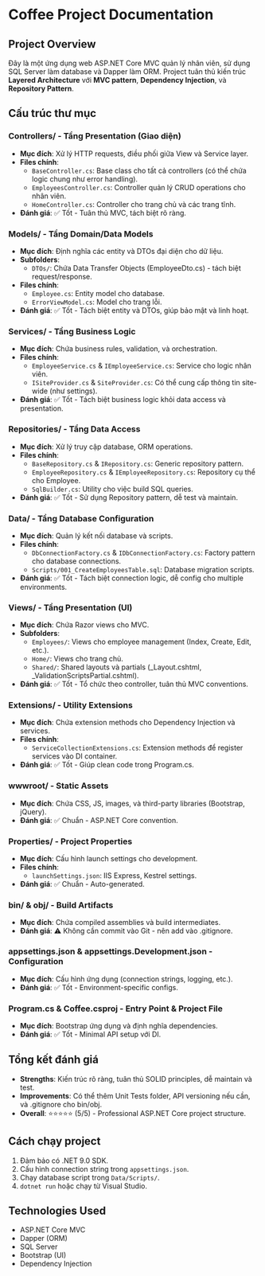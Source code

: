 # Coffee Project Documentation

## Project Overview
Đây là một ứng dụng web ASP.NET Core MVC quản lý nhân viên, sử dụng SQL Server làm database và Dapper làm ORM. Project tuân thủ kiến trúc **Layered Architecture** với **MVC pattern**, **Dependency Injection**, và **Repository Pattern**.

## Cấu trúc thư mục

### Controllers/ - Tầng Presentation (Giao diện)
- **Mục đích**: Xử lý HTTP requests, điều phối giữa View và Service layer.
- **Files chính**:
  - `BaseController.cs`: Base class cho tất cả controllers (có thể chứa logic chung như error handling).
  - `EmployeesController.cs`: Controller quản lý CRUD operations cho nhân viên.
  - `HomeController.cs`: Controller cho trang chủ và các trang tĩnh.
- **Đánh giá**: ✅ Tốt - Tuân thủ MVC, tách biệt rõ ràng.

### Models/ - Tầng Domain/Data Models
- **Mục đích**: Định nghĩa các entity và DTOs đại diện cho dữ liệu.
- **Subfolders**:
  - `DTOs/`: Chứa Data Transfer Objects (EmployeeDto.cs) - tách biệt request/response.
- **Files chính**:
  - `Employee.cs`: Entity model cho database.
  - `ErrorViewModel.cs`: Model cho trang lỗi.
- **Đánh giá**: ✅ Tốt - Tách biệt entity và DTOs, giúp bảo mật và linh hoạt.

### Services/ - Tầng Business Logic
- **Mục đích**: Chứa business rules, validation, và orchestration.
- **Files chính**:
  - `EmployeeService.cs` & `IEmployeeService.cs`: Service cho logic nhân viên.
  - `ISiteProvider.cs` & `SiteProvider.cs`: Có thể cung cấp thông tin site-wide (như settings).
- **Đánh giá**: ✅ Tốt - Tách biệt business logic khỏi data access và presentation.

### Repositories/ - Tầng Data Access
- **Mục đích**: Xử lý truy cập database, ORM operations.
- **Files chính**:
  - `BaseRepository.cs` & `IRepository.cs`: Generic repository pattern.
  - `EmployeeRepository.cs` & `IEmployeeRepository.cs`: Repository cụ thể cho Employee.
  - `SqlBuilder.cs`: Utility cho việc build SQL queries.
- **Đánh giá**: ✅ Tốt - Sử dụng Repository pattern, dễ test và maintain.

### Data/ - Tầng Database Configuration
- **Mục đích**: Quản lý kết nối database và scripts.
- **Files chính**:
  - `DbConnectionFactory.cs` & `IDbConnectionFactory.cs`: Factory pattern cho database connections.
  - `Scripts/001_CreateEmployeesTable.sql`: Database migration scripts.
- **Đánh giá**: ✅ Tốt - Tách biệt connection logic, dễ config cho multiple environments.

### Views/ - Tầng Presentation (UI)
- **Mục đích**: Chứa Razor views cho MVC.
- **Subfolders**:
  - `Employees/`: Views cho employee management (Index, Create, Edit, etc.).
  - `Home/`: Views cho trang chủ.
  - `Shared/`: Shared layouts và partials (_Layout.cshtml, _ValidationScriptsPartial.cshtml).
- **Đánh giá**: ✅ Tốt - Tổ chức theo controller, tuân thủ MVC conventions.

### Extensions/ - Utility Extensions
- **Mục đích**: Chứa extension methods cho Dependency Injection và services.
- **Files chính**:
  - `ServiceCollectionExtensions.cs`: Extension methods để register services vào DI container.
- **Đánh giá**: ✅ Tốt - Giúp clean code trong Program.cs.

### wwwroot/ - Static Assets
- **Mục đích**: Chứa CSS, JS, images, và third-party libraries (Bootstrap, jQuery).
- **Đánh giá**: ✅ Chuẩn - ASP.NET Core convention.

### Properties/ - Project Properties
- **Mục đích**: Cấu hình launch settings cho development.
- **Files chính**:
  - `launchSettings.json`: IIS Express, Kestrel settings.
- **Đánh giá**: ✅ Chuẩn - Auto-generated.

### bin/ & obj/ - Build Artifacts
- **Mục đích**: Chứa compiled assemblies và build intermediates.
- **Đánh giá**: ⚠️ Không cần commit vào Git - nên add vào .gitignore.

### appsettings.json & appsettings.Development.json - Configuration
- **Mục đích**: Cấu hình ứng dụng (connection strings, logging, etc.).
- **Đánh giá**: ✅ Tốt - Environment-specific configs.

### Program.cs & Coffee.csproj - Entry Point & Project File
- **Mục đích**: Bootstrap ứng dụng và định nghĩa dependencies.
- **Đánh giá**: ✅ Tốt - Minimal API setup với DI.

## Tổng kết đánh giá
- **Strengths**: Kiến trúc rõ ràng, tuân thủ SOLID principles, dễ maintain và test.
- **Improvements**: Có thể thêm Unit Tests folder, API versioning nếu cần, và .gitignore cho bin/obj.
- **Overall**: ⭐⭐⭐⭐⭐ (5/5) - Professional ASP.NET Core project structure.

## Cách chạy project
1. Đảm bảo có .NET 9.0 SDK.
2. Cấu hình connection string trong `appsettings.json`.
3. Chạy database script trong `Data/Scripts/`.
4. `dotnet run` hoặc chạy từ Visual Studio.

## Technologies Used
- ASP.NET Core MVC
- Dapper (ORM)
- SQL Server
- Bootstrap (UI)
- Dependency Injection
